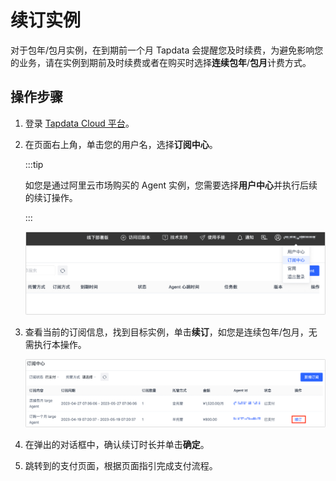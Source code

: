 # 续订实例

对于包年/包月实例，在到期前一个月 Tapdata 会提醒您及时续费，为避免影响您的业务，请在实例到期前及时续费或者在购买时选择**连续包年**/**包月**计费方式。



## 操作步骤

1. 登录 [Tapdata Cloud 平台](https://cloud.tapdata.net/console/v3/)。

2. 在页面右上角，单击您的用户名，选择**订阅中心**。

   :::tip

   如您是通过阿里云市场购买的 Agent 实例，您需要选择**用户中心**并执行后续的续订操作。

   :::

   ![用户中心](../images/user_center.png)

3. 查看当前的订阅信息，找到目标实例，单击**续订**，如您是连续包年/包月，无需执行本操作。

   ![续订实例](../images/renew_subscribe.png)

4. 在弹出的对话框中，确认续订时长并单击**确定**。

5. 跳转到的支付页面，根据页面指引完成支付流程。


